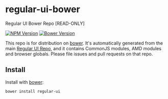 # regular-ui-bower

Regular UI Bower Repo [READ-ONLY]

[![NPM Version][npm-badge]][npm]
[![Bower Version][bower-badge]][bower]

This repo is for distribution on [bower][bower].
It's automatically generated from the main [Regular UI Repo](https://github.com/rainfore/regular-ui), and it contains CommonJS modules, AMD modules and browser globals.
Please file issues and pull requests on that repo.

## Install

Install with [bower][bower]:

```shell
bower install regular-ui
```

[npm]: https://www.npmjs.com
[npm-badge]: https://badge.fury.io/js/regular-ui.svg

[bower]: http://bower.io
[bower-badge]: https://badge.fury.io/bo/regular-ui.svg

